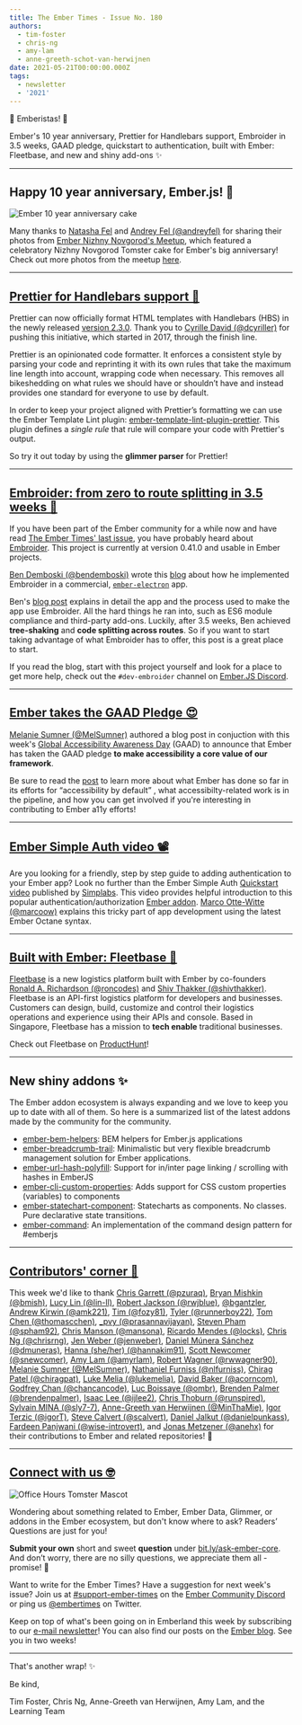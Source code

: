 ```yaml
---
title: The Ember Times - Issue No. 180
authors:
  - tim-foster
  - chris-ng
  - amy-lam
  - anne-greeth-schot-van-herwijnen
date: 2021-05-21T00:00:00.000Z
tags:
  - newsletter
  - '2021'
---
```


👋 Emberistas! 🐹
  
Ember's 10 year anniversary, Prettier for Handlebars support, Embroider in 3.5 weeks, GAAD pledge, quickstart to authentication, built with Ember: Fleetbase, and new and shiny add-ons ✨

---  

## Happy 10 year anniversary, Ember.js! 🎉

<div>
  <img alt="Ember 10 year anniversary cake" title="Jared Galanis - Contributor to Ember" src="/images/blog/emberjstimes/ember-10-year-anniversary-cake.jpeg" />
</div>

Many thanks to [Natasha Fel](https://twitter.com/NataliFel/status/1393240918258499589) and [Andrey Fel (@andreyfel)](https://github.com/andreyfel) for sharing their photos from [Ember Nizhny Novgorod's Meetup](https://emberjs-nn.timepad.ru/event/1618665/), which featured a celebratory Nizhny Novgorod Tomster cake for Ember's big anniversary! Check out more photos from the meetup [here](https://vk.com/album-183353390_279540779).

---

## [Prettier for Handlebars support 🙌](https://prettier.io/blog/2021/05/09/2.3.0.html#ember--handlebars)

Prettier can now officially format HTML templates with Handlebars (HBS) in the newly released [version 2.3.0](https://prettier.io/blog/2021/05/09/2.3.0.html#ember--handlebars). Thank you to [Cyrille David (@dcyriller)](https://github.com/dcyriller) for pushing this initiative, which started in 2017, through the finish line.

Prettier is an opinionated code formatter. It enforces a consistent style by parsing your code and reprinting it with its own rules that take the maximum line length into account, wrapping code when necessary. This removes all bikeshedding on what rules we should have or shouldn’t have and instead provides one standard for everyone to use by default.

In order to keep your project aligned with Prettier’s formatting we can use the Ember Template Lint plugin: [ember-template-lint-plugin-prettier](https://github.com/ember-template-lint/ember-template-lint-plugin-prettier). This plugin defines a _single rule_ that rule will compare your code with Prettier's output.

So try it out today by using the **glimmer parser** for Prettier!  
  
---

## [Embroider: from zero to route splitting in 3.5 weeks 📝](https://dev.to/bendemboski/embroider-from-zero-to-route-splitting-in-3-5-weeks-5abo)

If you have been part of the Ember community for a while now and have read [The Ember Times' last issue](https://blog.emberjs.com/the-ember-times-issue-179#toc_readers-question-what%E2%80%99s-the-current-status-of-the-embroider-project-%F0%9F%A7%B5), you have probably heard about [Embroider](https://github.com/embroider-build/embroider). This project is currently at version 0.41.0 and usable in Ember projects.

[Ben Demboski (@bendemboski)](https://github.com/bendemboski) wrote this [blog](https://dev.to/bendemboski/embroider-from-zero-to-route-splitting-in-3-5-weeks-5abo) about how he implemented Embroider in a commercial, [`ember-electron`](https://ember-electron.js.org) app.

Ben's [blog post](https://dev.to/bendemboski/embroider-from-zero-to-route-splitting-in-3-5-weeks-5abo) explains in detail the app and the process used to make the app use Embroider. All the hard things he ran into, such as ES6 module compliance and third-party add-ons. Luckily, after 3.5 weeks, Ben achieved **tree-shaking** and **code splitting across routes**. So if you want to start taking advantage of what Embroider has to offer, this post is a great place to start.

If you read the blog, start with this project yourself and look for a place to get more help, check out the `#dev-embroider` channel on [Ember.JS Discord](https://discord.gg/emberjs).

---

## [Ember takes the GAAD Pledge 😍](https://blog.emberjs.com/gaad-2021)

[Melanie Sumner (@MelSumner)](https://github.com/MelSumner) authored a blog post in conjuction with this week's [Global Accessibility Awareness Day](https://globalaccessibilityawarenessday.org/) (GAAD) to announce that Ember has taken the GAAD pledge **to make accessibility a core value of our framework**.

Be sure to read the [post](https://blog.emberjs.com/gaad-2021) to learn more about what Ember has done so far in its efforts for “accessibility by default” , what accessibilty-related work is in the pipeline, and how you can get involved if you're interesting in contributing to Ember a11y efforts!

---

## [Ember Simple Auth video 📽](https://www.youtube.com/watch?v=bSWN4_EbTPI)

Are you looking for a friendly, step by step guide to adding authentication to your Ember app? Look no further than the Ember Simple Auth [Quickstart video](https://www.youtube.com/watch?v=bSWN4_EbTPI) published by [Simplabs](https://simplabs.com/). This video provides helpful introduction to this popular authentication/authorization [Ember addon](https://ember-simple-auth.com/). [Marco Otte-Witte (@marcoow)](https://github.com/marcoow) explains this tricky part of app development using the latest Ember Octane syntax.

<!--alex enable simple-->

---
  
## [Built with Ember: Fleetbase 🚀](https://fleetbase.io/)

[Fleetbase](https://fleetbase.io/) is a new logistics platform built with Ember by co-founders [Ronald A. Richardson (@roncodes)](https://github.com/roncodes) and [Shiv Thakker (@shivthakker)](https://github.com/shivthakker). Fleetbase is an API-first logistics platform for developers and businesses. Customers can design, build, customize and control their logistics operations and experience using their APIs and console. Based in Singapore, Fleetbase has a mission to **tech enable** traditional businesses.

Check out Fleetbase on [ProductHunt](https://www.producthunt.com/posts/fleetbase)!

---

## New shiny addons ✨
  
The Ember addon ecosystem is always expanding and we love to keep you up to date with all of them. So here is a summarized list of the latest addons made by the community for the community.

* [ember-bem-helpers](https://github.com/retailnext/ember-bem-helpers): BEM helpers for Ember.js applications
* [ember-breadcrumb-trail](https://github.com/Windvis/ember-breadcrumb-trail): Minimalistic but very flexible breadcrumb management solution for Ember applications.
* [ember-url-hash-polyfill](https://github.com/CrowdStrike/ember-url-hash-polyfill): Support for in/inter page linking / scrolling with hashes in EmberJS
* [ember-cli-custom-properties](https://github.com/onehilltech/ember-cli-custom-properties): Adds support for CSS custom properties (variables) to components
* [ember-statechart-component](https://github.com/NullVoxPopuli/ember-statechart-component): Statecharts as components. No classes. Pure declarative state transitions.
* [ember-command](https://github.com/gossi/ember-command): An implementation of the command design pattern for #emberjs

---

## [Contributors' corner 👏](https://guides.emberjs.com/release/contributing/repositories/)

<p>This week we'd like to thank <a href="https://github.com/pzuraq" rel="noopener noreferrer" target="_blank">Chris Garrett (@pzuraq)</a>, <a href="https://github.com/bmish" rel="noopener noreferrer" target="_blank">Bryan Mishkin (@bmish)</a>, <a href="https://github.com/lin-ll" rel="noopener noreferrer" target="_blank">Lucy Lin (@lin-ll)</a>, <a href="https://github.com/rwjblue" rel="noopener noreferrer" target="_blank">Robert Jackson (@rwjblue)</a>, <a href="https://github.com/bgantzler" rel="noopener noreferrer" target="_blank">@bgantzler</a>, <a href="https://github.com/amk221" rel="noopener noreferrer" target="_blank">Andrew Kirwin (@amk221)</a>, <a href="https://github.com/fozy81" rel="noopener noreferrer" target="_blank">Tim (@fozy81)</a>, <a href="https://github.com/runnerboy22" rel="noopener noreferrer" target="_blank">Tyler (@runnerboy22)</a>, <a href="https://github.com/thomascchen" rel="noopener noreferrer" target="_blank">Tom Chen (@thomascchen)</a>, <a href="https://github.com/prasannavijayan" rel="noopener noreferrer" target="_blank">_pvy (@prasannavijayan)</a>, <a href="https://github.com/spham92" rel="noopener noreferrer" target="_blank">Steven Pham (@spham92)</a>, <a href="https://github.com/mansona" rel="noopener noreferrer" target="_blank">Chris Manson (@mansona)</a>, <a href="https://github.com/locks" rel="noopener noreferrer" target="_blank">Ricardo Mendes (@locks)</a>, <a href="https://github.com/chrisrng" rel="noopener noreferrer" target="_blank">Chris Ng (@chrisrng)</a>, <a href="https://github.com/jenweber" rel="noopener noreferrer" target="_blank">Jen Weber (@jenweber)</a>, <a href="https://github.com/dmuneras" rel="noopener noreferrer" target="_blank">Daniel Múnera Sánchez (@dmuneras)</a>, <a href="https://github.com/hannakim91" rel="noopener noreferrer" target="_blank">Hanna (she/her) (@hannakim91)</a>, <a href="https://github.com/snewcomer" rel="noopener noreferrer" target="_blank">Scott Newcomer (@snewcomer)</a>, <a href="https://github.com/amyrlam" rel="noopener noreferrer" target="_blank">Amy Lam (@amyrlam)</a>, <a href="https://github.com/rwwagner90" rel="noopener noreferrer" target="_blank">Robert Wagner (@rwwagner90)</a>, <a href="https://github.com/MelSumner" rel="noopener noreferrer" target="_blank">Melanie Sumner (@MelSumner)</a>, <a href="https://github.com/nlfurniss" rel="noopener noreferrer" target="_blank">Nathaniel Furniss (@nlfurniss)</a>, <a href="https://github.com/chiragpat" rel="noopener noreferrer" target="_blank">Chirag Patel (@chiragpat)</a>, <a href="https://github.com/lukemelia" rel="noopener noreferrer" target="_blank">Luke Melia (@lukemelia)</a>, <a href="https://github.com/acorncom" rel="noopener noreferrer" target="_blank">David Baker (@acorncom)</a>, <a href="https://github.com/chancancode" rel="noopener noreferrer" target="_blank">Godfrey Chan (@chancancode)</a>, <a href="https://github.com/ombr" rel="noopener noreferrer" target="_blank">Luc Boissaye (@ombr)</a>, <a href="https://github.com/brendenpalmer" rel="noopener noreferrer" target="_blank">Brenden Palmer (@brendenpalmer)</a>, <a href="https://github.com/ijlee2" rel="noopener noreferrer" target="_blank">Isaac Lee (@ijlee2)</a>, <a href="https://github.com/runspired" rel="noopener noreferrer" target="_blank">Chris Thoburn (@runspired)</a>, <a href="https://github.com/sly7-7" rel="noopener noreferrer" target="_blank">Sylvain MINA (@sly7-7)</a>, <a href="https://github.com/MinThaMie" rel="noopener noreferrer" target="_blank">Anne-Greeth van Herwijnen (@MinThaMie)</a>, <a href="https://github.com/igorT" rel="noopener noreferrer" target="_blank">Igor Terzic (@igorT)</a>, <a href="https://github.com/scalvert" rel="noopener noreferrer" target="_blank">Steve Calvert (@scalvert)</a>, <a href="https://github.com/danielpunkass" rel="noopener noreferrer" target="_blank">Daniel Jalkut (@danielpunkass)</a>, <a href="https://github.com/wise-introvert" rel="noopener noreferrer" target="_blank">Fardeen Panjwani (@wise-introvert)</a>, and <a href="https://github.com/anehx" rel="noopener noreferrer" target="_blank">Jonas Metzener (@anehx)</a> for their contributions to Ember and related repositories! 💖</p>

---

## [Connect with us 🤓](https://docs.google.com/forms/d/e/1FAIpQLScqu7Lw_9cIkRtAiXKitgkAo4xX_pV1pdCfMJgIr6Py1V-9Og/viewform)

<div class="blog-row">
  <img class="float-right small transparent padded" alt="Office Hours Tomster Mascot" title="Readers' Questions" src="/images/tomsters/officehours.png" />

  <p>Wondering about something related to Ember, Ember Data, Glimmer, or addons in the Ember ecosystem, but don't know where to ask? Readers’ Questions are just for you!</p>

  <p><strong>Submit your own</strong> short and sweet <strong>question</strong> under <a href="https://bit.ly/ask-ember-core" target="rq">bit.ly/ask-ember-core</a>. And don’t worry, there are no silly questions, we appreciate them all - promise! 🤞</p>

  <p>Want to write for the Ember Times? Have a suggestion for next week's issue? Join us at <a href="https://discordapp.com/channels/480462759797063690/485450546887786506">#support-ember-times</a> on the <a href="https://discord.gg/emberjs">Ember Community Discord</a> or ping us <a href="https://twitter.com/embertimes">@embertimes</a> on Twitter.</p>

  <p>Keep on top of what's been going on in Emberland this week by subscribing to our <a href="https://embertimes.substack.com/">e-mail newsletter</a>! You can also find our posts on the <a href="https://blog.emberjs.com/tag/newsletter">Ember blog</a>. See you in two weeks!</p>
</div>

---

That's another wrap! ✨

Be kind,

Tim Foster, Chris Ng, Anne-Greeth van Herwijnen, Amy Lam, and the Learning Team
